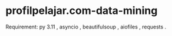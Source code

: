 # profilpelajar.com-data-mining

Requirement:
py 3.11 ,
asyncio , 
beautifulsoup ,
aiofiles , 
requests .
